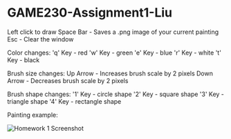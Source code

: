 # GAME230-Assignment1-Liu

Left click to draw
Space Bar - Saves a .png image of your current painting
Esc - Clear the window

Color changes:
'q' Key - red
'w' Key - green
'e' Key - blue
'r' Key - white
't' Key - black

Brush size changes:
Up Arrow - Increases brush scale by 2 pixels
Down Arrow - Decreases brush scale by 2 pixels

Brush shape changes:
'1' Key - circle shape
'2' Key - square shape
'3' Key - triangle shape
'4' Key - rectangle shape

Painting example:
 
![Homework 1 Screenshot](https://user-images.githubusercontent.com/114141718/192700435-0ebf75f8-8d55-4736-9daf-568da426eda1.png)
